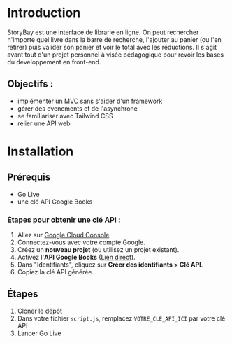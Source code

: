 # Introduction
StoryBay est une interface de librarie en ligne. On peut rechercher n'importe quel livre dans la barre de recherche, l'ajouter au panier (ou l'en retirer) puis valider son panier et voir le total avec les réductions.
Il s'agit avant tout d'un projet personnel à visée pédagogique pour revoir les bases du developpement en front-end.
## Objectifs : 
- implémenter un MVC sans s'aider d'un framework
- gérer des evenements et de l'asynchrone
- se familiariser avec Tailwind CSS
- relier une API web

# Installation
## Prérequis
- Go Live
- une clé API Google Books

### Étapes pour obtenir une clé API :
1. Allez sur [Google Cloud Console](https://console.cloud.google.com/apis/credentials).
2. Connectez-vous avec votre compte Google.
3. Créez un **nouveau projet** (ou utilisez un projet existant).
4. Activez l'**API Google Books** ([Lien direct](https://console.cloud.google.com/marketplace/product/google/books.googleapis.com)).
5. Dans "Identifiants", cliquez sur **Créer des identifiants > Clé API**.
6. Copiez la clé API générée.

## Étapes
1. Cloner le dépôt
2. Dans votre fichier `script.js`, remplacez `VOTRE_CLE_API_ICI` par votre clé API
3. Lancer Go Live
